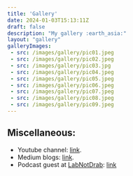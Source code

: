 ```yaml
---
title: 'Gallery'
date: 2024-01-03T15:13:11Z
draft: false
description: "My gallery :earth_asia:"
layout: "gallery"
galleryImages:
 - src: /images/gallery/pic01.jpeg
 - src: /images/gallery/pic02.jpeg
 - src: /images/gallery/pic03.jpg
 - src: /images/gallery/pic04.jpeg
 - src: /images/gallery/pic05.jpeg
 - src: /images/gallery/pic06.jpeg
 - src: /images/gallery/pic07.jpeg
 - src: /images/gallery/pic08.jpeg
 - src: /images/gallery/pic09.jpeg
---
```

## Miscellaneous:
* Youtube channel: [link](https://www.youtube.com/channel/UCfH8Wr_UZNJgjcJRRN3Q5CA).  
* Medium blogs: [link](https://medium.com/@adp871111).  
* Podcast guest at [LabNotDrab](https://podcasts.apple.com/dk/podcast/lab%E4%B8%8D%E7%B4%AF-lab-not-drab/id1712158675): [link](https://podcasts.apple.com/dk/podcast/ep19-%E4%BE%86%E8%87%AA%E8%8B%B1%E5%9C%8B%E7%91%AA%E9%BA%97%E7%9A%87%E5%90%8E%E5%A4%A7%E5%AD%B8%E7%9A%84%E5%8D%9A%E7%8F%AD%E7%94%9F-%E5%B0%B1%E8%AE%80ai%E8%97%A5%E7%89%A9%E8%A8%AD%E8%A8%88-%E8%8B%B1%E5%9C%8B%E7%94%9F%E6%B4%BB%E6%9C%89%E4%BB%80%E9%BA%BC%E4%B8%8D%E4%B8%80%E6%A8%A3-ft-%E8%8A%8B%E5%9C%93/id1712158675?i=1000639622957)